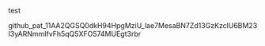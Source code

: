 test

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
